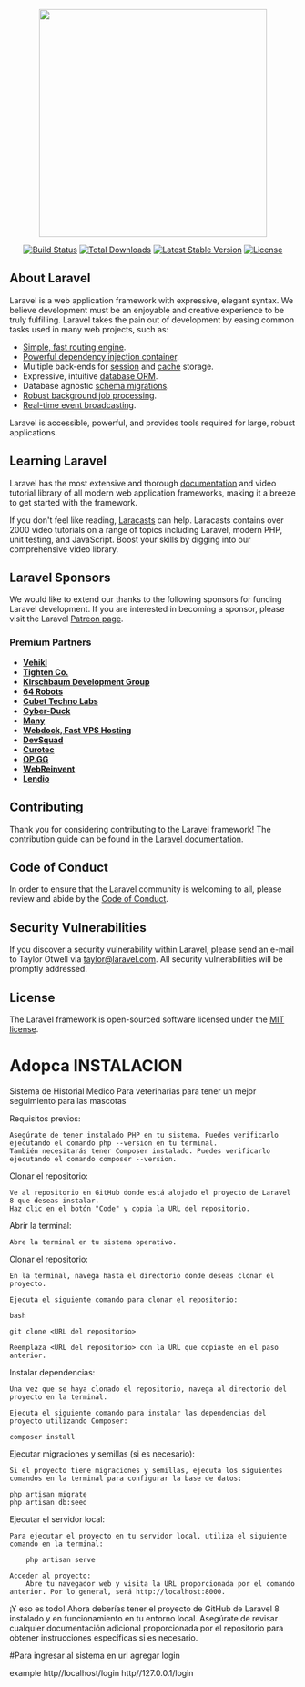 <p align="center"><a href="https://laravel.com" target="_blank"><img src="https://raw.githubusercontent.com/laravel/art/master/logo-lockup/5%20SVG/2%20CMYK/1%20Full%20Color/laravel-logolockup-cmyk-red.svg" width="400"></a></p>

<p align="center">
<a href="https://travis-ci.org/laravel/framework"><img src="https://travis-ci.org/laravel/framework.svg" alt="Build Status"></a>
<a href="https://packagist.org/packages/laravel/framework"><img src="https://img.shields.io/packagist/dt/laravel/framework" alt="Total Downloads"></a>
<a href="https://packagist.org/packages/laravel/framework"><img src="https://img.shields.io/packagist/v/laravel/framework" alt="Latest Stable Version"></a>
<a href="https://packagist.org/packages/laravel/framework"><img src="https://img.shields.io/packagist/l/laravel/framework" alt="License"></a>
</p>

## About Laravel

Laravel is a web application framework with expressive, elegant syntax. We believe development must be an enjoyable and creative experience to be truly fulfilling. Laravel takes the pain out of development by easing common tasks used in many web projects, such as:

- [Simple, fast routing engine](https://laravel.com/docs/routing).
- [Powerful dependency injection container](https://laravel.com/docs/container).
- Multiple back-ends for [session](https://laravel.com/docs/session) and [cache](https://laravel.com/docs/cache) storage.
- Expressive, intuitive [database ORM](https://laravel.com/docs/eloquent).
- Database agnostic [schema migrations](https://laravel.com/docs/migrations).
- [Robust background job processing](https://laravel.com/docs/queues).
- [Real-time event broadcasting](https://laravel.com/docs/broadcasting).

Laravel is accessible, powerful, and provides tools required for large, robust applications.

## Learning Laravel

Laravel has the most extensive and thorough [documentation](https://laravel.com/docs) and video tutorial library of all modern web application frameworks, making it a breeze to get started with the framework.

If you don't feel like reading, [Laracasts](https://laracasts.com) can help. Laracasts contains over 2000 video tutorials on a range of topics including Laravel, modern PHP, unit testing, and JavaScript. Boost your skills by digging into our comprehensive video library.

## Laravel Sponsors

We would like to extend our thanks to the following sponsors for funding Laravel development. If you are interested in becoming a sponsor, please visit the Laravel [Patreon page](https://patreon.com/taylorotwell).

### Premium Partners

- **[Vehikl](https://vehikl.com/)**
- **[Tighten Co.](https://tighten.co)**
- **[Kirschbaum Development Group](https://kirschbaumdevelopment.com)**
- **[64 Robots](https://64robots.com)**
- **[Cubet Techno Labs](https://cubettech.com)**
- **[Cyber-Duck](https://cyber-duck.co.uk)**
- **[Many](https://www.many.co.uk)**
- **[Webdock, Fast VPS Hosting](https://www.webdock.io/en)**
- **[DevSquad](https://devsquad.com)**
- **[Curotec](https://www.curotec.com/services/technologies/laravel/)**
- **[OP.GG](https://op.gg)**
- **[WebReinvent](https://webreinvent.com/?utm_source=laravel&utm_medium=github&utm_campaign=patreon-sponsors)**
- **[Lendio](https://lendio.com)**

## Contributing

Thank you for considering contributing to the Laravel framework! The contribution guide can be found in the [Laravel documentation](https://laravel.com/docs/contributions).

## Code of Conduct

In order to ensure that the Laravel community is welcoming to all, please review and abide by the [Code of Conduct](https://laravel.com/docs/contributions#code-of-conduct).

## Security Vulnerabilities

If you discover a security vulnerability within Laravel, please send an e-mail to Taylor Otwell via [taylor@laravel.com](mailto:taylor@laravel.com). All security vulnerabilities will be promptly addressed.

## License

The Laravel framework is open-sourced software licensed under the [MIT license](https://opensource.org/licenses/MIT).
# Adopca INSTALACION

Sistema de Historial Medico Para veterinarias para tener un mejor seguimiento para las mascotas

Requisitos previos:

    Asegúrate de tener instalado PHP en tu sistema. Puedes verificarlo ejecutando el comando php --version en tu terminal.
    También necesitarás tener Composer instalado. Puedes verificarlo ejecutando el comando composer --version.

Clonar el repositorio:

    Ve al repositorio en GitHub donde está alojado el proyecto de Laravel 8 que deseas instalar.
    Haz clic en el botón "Code" y copia la URL del repositorio.

Abrir la terminal:

    Abre la terminal en tu sistema operativo.

Clonar el repositorio:

    En la terminal, navega hasta el directorio donde deseas clonar el proyecto.

    Ejecuta el siguiente comando para clonar el repositorio:

    bash

    git clone <URL del repositorio>

    Reemplaza <URL del repositorio> con la URL que copiaste en el paso anterior.

Instalar dependencias:

    Una vez que se haya clonado el repositorio, navega al directorio del proyecto en la terminal.

    Ejecuta el siguiente comando para instalar las dependencias del proyecto utilizando Composer:

    composer install



Ejecutar migraciones y semillas (si es necesario):

    Si el proyecto tiene migraciones y semillas, ejecuta los siguientes comandos en la terminal para configurar la base de datos:

    php artisan migrate
    php artisan db:seed

Ejecutar el servidor local:

    Para ejecutar el proyecto en tu servidor local, utiliza el siguiente comando en la terminal:

        php artisan serve

    Acceder al proyecto:
        Abre tu navegador web y visita la URL proporcionada por el comando anterior. Por lo general, será http://localhost:8000.

¡Y eso es todo! Ahora deberías tener el proyecto de GitHub de Laravel 8 instalado y en funcionamiento en tu entorno local. Asegúrate de revisar cualquier documentación adicional proporcionada por el repositorio para obtener instrucciones específicas si es necesario.

#Para ingresar al sistema en url agregar login 

example 
http//localhost/login
http//127.0.0.1/login


